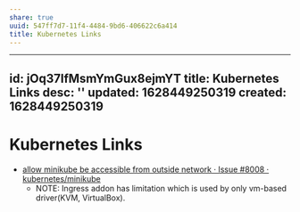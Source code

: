 ```yaml
---
share: true
uuid: 547ff7d7-11f4-4484-9bd6-406622c6a414
title: Kubernetes Links
---
```

---
id: jOq37IfMsmYmGux8ejmYT
title: Kubernetes Links
desc: ''
updated: 1628449250319
created: 1628449250319
---
# Kubernetes Links
*   [allow minikube be accessible from outside network · Issue #8008 · kubernetes/minikube](https://github.com/kubernetes/minikube/issues/8008)
    *   NOTE: Ingress addon has limitation which is used by only vm-based driver(KVM, VirtualBox).